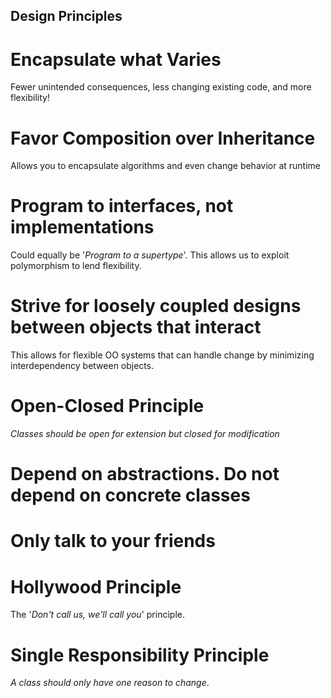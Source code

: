 ## Design Principles 

# Encapsulate what Varies
Fewer unintended consequences, less changing existing code, and more flexibility! 

# Favor Composition over Inheritance 
Allows you to encapsulate algorithms and even change behavior at runtime 

# Program to interfaces, not implementations 
Could equally be '*Program to a supertype*'.  This allows us to exploit polymorphism to lend flexibility.  

# Strive for loosely coupled designs between objects that interact 
This allows for flexible OO systems that can handle change by minimizing interdependency between objects.  

# Open-Closed Principle 
*Classes should be open for extension but closed for modification*

# Depend on abstractions. Do not depend on concrete classes

# Only talk to your friends

# Hollywood Principle
The '*Don't call us, we'll call you*' principle.  

# Single Responsibility Principle
*A class should only have one reason to change*.  

